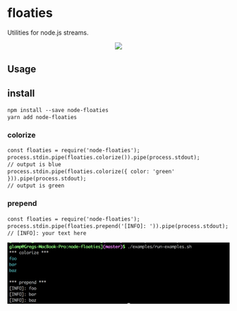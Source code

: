 # floaties
Utilities for node.js streams.

<center>
    <img src="https://s7d1.scene7.com/is/image/BedBathandBeyond/126313261904002p?hei=350&wid=350&qlt=50,1" />
</center>


## Usage

## install
```
npm install --save node-floaties
yarn add node-floaties
```

### colorize
```
const floaties = require('node-floaties');
process.stdin.pipe(floaties.colorize()).pipe(process.stdout);
// output is blue
process.stdin.pipe(floaties.colorize({ color: 'green' })).pipe(process.stdout);
// output is green
```

### prepend
```
const floaties = require('node-floaties');
process.stdin.pipe(floaties.prepend('[INFO]: ')).pipe(process.stdout);
// [INFO]: your text here
```

![](./examples/screenshot.png)
